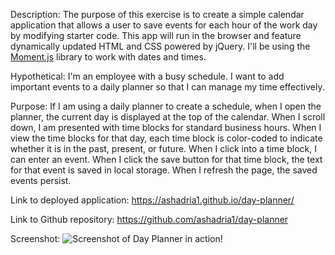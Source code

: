 Description:
The purpose of this exercise is to create a simple calendar application that allows a user to save events for each hour of the work day by modifying starter code. This app will run in the browser and feature dynamically updated HTML and CSS powered by jQuery.  I'll be using the [Moment.js](https://momentjs.com/) library to work with dates and times. 

Hypothetical:  I'm an employee with a busy schedule.  I want to add important events to a daily planner so that I can manage my time effectively.

Purpose:  If I am using a daily planner to create a schedule, when I open the planner, the current day is displayed at the top of the calendar.  When I scroll down, I am presented with time blocks for standard business hours.  When I view the time blocks for that day, each time block is color-coded to indicate whether it is in the past, present, or future.  When I click into a time block, I can enter an event.  When I click the save button for that time block, the text for that event is saved in local storage.  When I refresh the page, the saved events persist.


Link to deployed application:
https://ashadria1.github.io/day-planner/


Link to Github repository:
https://github.com/ashadria1/day-planner


Screenshot:
![Screenshot of Day Planner in action!](assets/coding-quiz-screenshot.PNG?raw=true "Screenshot of JS quiz in action!")


